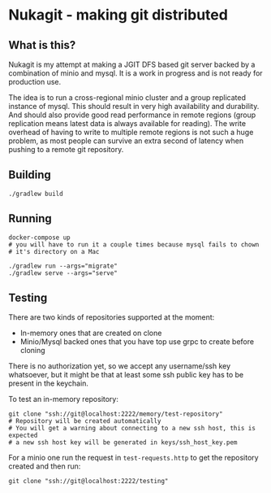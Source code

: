 # Nukagit - making git distributed

## What is this?
Nukagit is my attempt at making a JGIT DFS based git server backed by a combination
of minio and mysql. It is a work in progress and is not ready for production use.

The idea is to run a cross-regional minio cluster and a group replicated instance
of mysql. This should result in very high availability and durability. And should also
provide good read performance in remote regions (group replication means latest data is 
always available for reading). The write overhead of having to write to multiple
remote regions is not such a huge problem, as most people can survive an extra second
of latency when pushing to a remote git repository.

## Building
```shell
./gradlew build
```

## Running
```shell
docker-compose up
# you will have to run it a couple times because mysql fails to chown
# it's directory on a Mac

./gradlew run --args="migrate"
./gradlew serve --args="serve"
```

## Testing

There are two kinds of repositories supported at the moment:
- In-memory ones that are created on clone
- Minio/Mysql backed ones that you have top use grpc to create before cloning

There is no authorization yet, so we accept any username/ssh key
whatsoever, but it might be that at least some ssh public key has to be
present in the keychain.

To test an in-memory repository:
```shell
git clone "ssh://git@localhost:2222/memory/test-repository"
# Repository will be created automatically
# You will get a warning about connecting to a new ssh host, this is expected
# a new ssh host key will be generated in keys/ssh_host_key.pem
```

For a minio one run the request in `test-requests.http` to get the repository
created and then run:

```shell
git clone "ssh://git@localhost:2222/testing"
```